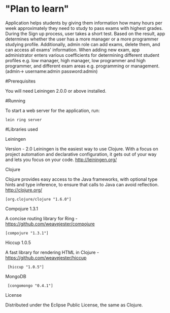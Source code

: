 "Plan to learn"
===========

Application helps students by giving them information how many hours per week approximately they need to study to pass exams with highest grades. During the Sign up process, user takes a short test. Based on the result, app determines whether the user has a more manager or a more programmer studying profile. Additionally, admin role can add exams, delete them, and can access all exams' information. When adding new exam, app administrator enters various coefficients for determining different student profiles e.g. low manager, high manager, low programmer and high programmer, and different exam areas e.g. programming or management.(admin-> username:admin password:admin)


#Prerequisites

You will need Leiningen 2.0.0 or above installed.

#Running

To start a web server for the application, run:
``` 
lein ring server
``` 
#Libraries used

Leiningen

Version - 2.0 Leiningen is the easiest way to use Clojure. With a focus on project automation and declarative configuration, it gets out of your way and lets you focus on your code. http://leiningen.org/

Clojure

Clojure provides easy access to the Java frameworks, with optional type hints and type inference, to ensure that calls to Java can avoid reflection. http://clojure.org/
``` 
[org.clojure/clojure "1.6.0"]
``` 
Compojure 1.3.1

A concise routing library for Ring - https://github.com/weavejester/compojure
``` 
[compojure "1.3.1"]
``` 

Hiccup 1.0.5

A fast library for rendering HTML in Clojure - https://github.com/weavejester/hiccup
``` 
 [hiccup "1.0.5"]
``` 

MongoDB
``` 
 [congomongo "0.4.1"]
```
 
License

Distributed under the Eclipse Public License, the same as Clojure.
